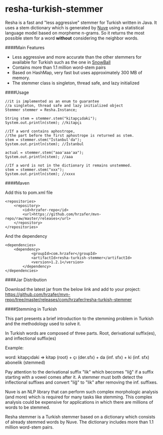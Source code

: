 resha-turkish-stemmer
===================
Resha is a fast and "less aggressive" stemmer for Turkish written in Java. It uses a stem dictionary which is generated by [Nuve](https://github.com/hrzafer/nuve) using a statistical language model based on morpheme n-grams. So it returns the most possible stem for a word **without** considering the neighbor words. 

####Main Features
- Less aggressive and more accurate than the other stemmers for available for Turkish such as the one in [SnowBall](http://snowball.tartarus.org/algorithms/turkish/stemmer.html)
- Contains more than 1.1 million word-stem pairs
- Based on HashMap, very fast but uses approximately 300 MB of memory.
- The stemmer class is singleton, thread safe, and lazy initialized

####Usage

    //it is implemented as an enum to guarantee
    //a singleton, thread safe and lazy initialized object
    Stemmer stemmer = Resha.Instance;

    String stem = stemmer.stem("kitapçıdaki");
    System.out.println(stem); //kitapçı

    //If a word contains aphostrope, 
    //the part before the first aphostrope is returned as stem.
    stem = stemmer.stem("İstanbul'da");
    System.out.println(stem); //İstanbul

    actual = stemmer.stem("aaa'aaa'aa");
    System.out.println(stem); //aaa
        
    //If a word is not in the dictionary it remains unstemmed.
    stem = stemmer.stem("xxx");
    System.out.println(stem); //xxxx


####Maven

Add this to pom.xml file

    <repositories>
        <repository>
            <id>hrzafer-repo</id>
            <url>https://github.com/hrzafer/mvn-repo/raw/master/releases</url>
        </repository>
    </repositories>

And the dependency

    <dependencies>
        <dependency>
                <groupId>com.hrzafer</groupId>
                <artifactId>resha-turkish-stemmer</artifactId>
                <version>1.2.1</version>
            </dependency>
    </dependencies>

####Jar Distribution

Download the latest jar from the below link and add to your project:
https://github.com/hrzafer/mvn-repo/tree/master/releases/com/hrzafer/resha-turkish-stemmer

####Stemming in Turkish

This part presents a brief introduction to the stemming problem in Turkish and the methodology used to solve it.

In Turkish words are composed of three parts. Root, derivational suffix(es), and inflectional suffix(es)

Example:

word: kitapçıdaki => kitap (root) + çı (der.sfx) + da (inf. sfx) + ki (inf. sfx)
abonelik (stemmed)

Pay attention to the derivational suffix "lik" which becomes "liğ" if a suffix starting with a vowel comes after it. A stemmer must both detect the inflectional suffixes and convert "liğ" to "lik" after removing the inf. suffixes.

Nuve is an NLP library that can perform such complex morphologic analysis (and more) which is required for many tasks like stemming. This complex analysis could be expensive for applications in which there are millions of words to be stemmed.

Resha stemmer is a Turkish stemmer based on a dictionary which consists of already stemmed words by Nuve. The dictionary includes more than 1.1 million word-stem pairs. 



